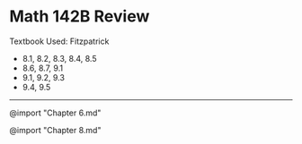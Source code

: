 # Math 142B Review


Textbook Used: Fitzpatrick


- 8.1, 8.2, 8.3, 8.4, 8.5
- 8.6, 8.7, 9.1
- 9.1, 9.2, 9.3
- 9.4, 9.5

---

@import "Chapter 6.md"

@import "Chapter 8.md"